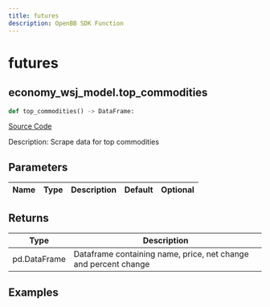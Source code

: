 ```yaml
---
title: futures
description: OpenBB SDK Function
---
```


# futures

## economy_wsj_model.top_commodities

```python title='openbb_terminal/economy/wsj_model.py'
def top_commodities() -> DataFrame:
```
[Source Code](https://github.com/OpenBB-finance/OpenBBTerminal/tree/main/openbb_terminal/economy/wsj_model.py#L103)

Description: Scrape data for top commodities

## Parameters

| Name | Type | Description | Default | Optional |
| ---- | ---- | ----------- | ------- | -------- |

## Returns

| Type | Description |
| ---- | ----------- |
| pd.DataFrame | Dataframe containing name, price, net change and percent change |

## Examples


